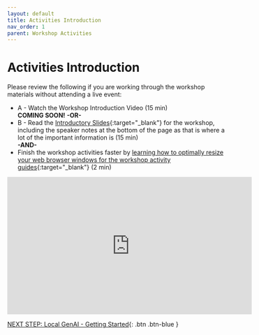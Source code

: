 ```yaml
---
layout: default
title: Activities Introduction
nav_order: 1
parent: Workshop Activities
---
```

# Activities Introduction

Please review the following if you are working through the workshop materials without attending a live event:
- A - Watch the Workshop Introduction Video (15 min)<br>
**COMING SOON!**
**-OR-**<br>
- B - Read the [Introductory Slides](https://docs.google.com/presentation/d/1kJDpZQJLQh7ZLD_RQJqV5pw1loWlXoH7Pqu3e11LzDQ/){:target="_blank"} for the workshop, including the speaker notes at the bottom of the page as that is where a lot of the important information is (15 min)<br>
**-AND-**<br>
- Finish the workshop activities faster by [learning how to optimally resize your web browser windows for the workshop activity guides](https://www.youtube.com/watch?v=Igk5hZUfzN0){:target="_blank"} (2 min)<br>
<iframe width="560" height="315" src="https://www.youtube.com/embed/Igk5hZUfzN0" title="YouTube video player" frameborder="0" allow="accelerometer; autoplay; clipboard-write; encrypted-media; gyroscope; picture-in-picture" allowfullscreen></iframe>

[NEXT STEP: Local GenAI - Getting Started](1-local-genai-intro.html){: .btn .btn-blue }
